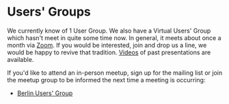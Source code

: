# Users' Groups

We currently know of 1 User Group. We also have a Virtual Users' Group which hasn't meet in quite some time now. In general, it meets about once a month via [Zoom](https://zoom.us). If you would be interested, join and drop us a line, we would be happy to revive that tradition.
[Videos](https://vimeo.com/search/sort:latest?q=pony-vug) of past presentations are available.

If you'd like to attend an in-person meetup, sign up for the mailing list or join the meetup group to be informed the next time a meeting is occurring:

* [Berlin Users' Group](https://www.meetup.com/de-DE/Berlin-Ponylang-Meetup/)
